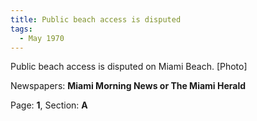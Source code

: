 ```yaml
---  
title: Public beach access is disputed  
tags:  
  - May 1970  
---  
```

  
Public beach access is disputed on Miami Beach. [Photo]  
  
Newspapers: **Miami Morning News or The Miami Herald**  
  
Page: **1**, Section: **A** 
